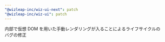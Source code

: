 ```yaml
---
"@wizleap-inc/wiz-ui-next": patch
"@wizleap-inc/wiz-ui": patch
---
```


内部で仮想 DOM を用いた手動レンダリングが入ることによるライフサイクルのバグの修正
